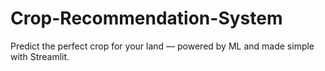# Crop-Recommendation-System
 Predict the perfect crop for your land — powered by ML and made simple with Streamlit.
